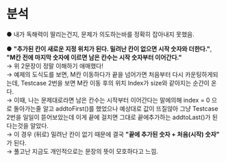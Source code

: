 # 분석 

● 내가 독해력이 딸리는건지, 문제가 의도하는바를 정확히 잡아내지 못했음.  

● **"추가된 칸이 새로운 지정 위치가 된다. 밀려난 칸이 없으면 시작 숫자와 더한다."**, **"M칸 전에 마지막 숫자에 이르면 남은 칸수는 시작 숫자부터 이어간다."**  
→ 위 2문장이 정말 이해하기 애매했다!  
→ 예제의 도식도를 보면, M칸 이동하다가 끝을 넘어가면 처음부터 다시 카운팅하게되는데, Testcase 2번을 보면 M칸 이동 후의 위치 Index가 size와 같아지는 순간이 온다.  
→ 이때, 나는 문제대로라면 남은 칸수는 시작부터 이어간다는 말에의해 index = 0 으로 돌아가는줄 알고 addtoFirst()를 했었으나 예상대로 값이 뜨질않아 그냥 Testcase 2번을 일일이 뜯어보았는데 이게 끝에 걸치면 그대로 끝에추가하는 addtoLast()가 된다는것을 알았다.  
→ 이 경우 (뒤로) 밀려난 칸이 없기 때문에 결국 **"끝에 추가된 숫자 + 처음(시작) 숫자"** 가 된다.  
→ 풀고난 지금도 개인적으로는 문장의 뜻이 모호하다고 느낌.  
